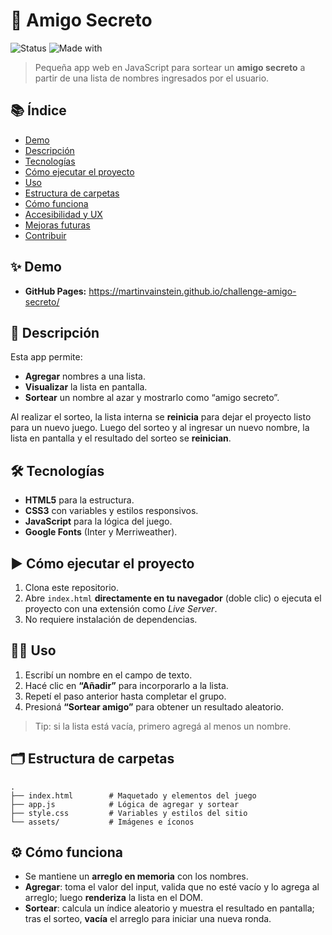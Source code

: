 # 🎁 Amigo Secreto

![Status](https://img.shields.io/badge/STATUS-Completado-brightgreen)
![Made with](https://img.shields.io/badge/Made%20with-HTML%2FCSS%2FJS-blue)

> Pequeña app web en JavaScript para sortear un **amigo secreto** a partir de una lista de nombres ingresados por el usuario.

## 📚 Índice

* [Demo](#-demo)
* [Descripción](#-descripción)
* [Tecnologías](#-tecnologías)
* [Cómo ejecutar el proyecto](#-cómo-ejecutar-el-proyecto)
* [Uso](#-uso)
* [Estructura de carpetas](#-estructura-de-carpetas)
* [Cómo funciona](#-cómo-funciona)
* [Accesibilidad y UX](#-accesibilidad-y-ux)
* [Mejoras futuras](#-mejoras-futuras)
* [Contribuir](#-contribuir)

## ✨ Demo

* **GitHub Pages:** https://martinvainstein.github.io/challenge-amigo-secreto/

## 📝 Descripción

Esta app permite:

* **Agregar** nombres a una lista.
* **Visualizar** la lista en pantalla.
* **Sortear** un nombre al azar y mostrarlo como “amigo secreto”.

Al realizar el sorteo, la lista interna se **reinicia** para dejar el proyecto listo para un nuevo juego.
Luego del sorteo y al ingresar un nuevo nombre, la lista en pantalla y el resultado del sorteo se **reinician**.

## 🛠 Tecnologías

* **HTML5** para la estructura.
* **CSS3** con variables y estilos responsivos.
* **JavaScript** para la lógica del juego.
* **Google Fonts** (Inter y Merriweather).

## ▶️ Cómo ejecutar el proyecto

1. Clona este repositorio.
2. Abre `index.html` **directamente en tu navegador** (doble clic) o ejecuta el proyecto con una extensión como *Live Server*.
3. No requiere instalación de dependencias.

## 👩‍💻 Uso

1. Escribí un nombre en el campo de texto.
2. Hacé clic en **“Añadir”** para incorporarlo a la lista.
3. Repetí el paso anterior hasta completar el grupo.
4. Presioná **“Sortear amigo”** para obtener un resultado aleatorio.

> Tip: si la lista está vacía, primero agregá al menos un nombre.

## 🗂 Estructura de carpetas

```
.
├── index.html        # Maquetado y elementos del juego
├── app.js            # Lógica de agregar y sortear
├── style.css         # Variables y estilos del sitio
└── assets/           # Imágenes e íconos
```

## ⚙️ Cómo funciona

* Se mantiene un **arreglo en memoria** con los nombres.
* **Agregar**: toma el valor del input, valida que no esté vacío y lo agrega al arreglo; luego **renderiza** la lista en el DOM.
* **Sortear**: calcula un índice aleatorio y muestra el resultado en pantalla; tras el sorteo, **vacía** el arreglo para iniciar una nueva ronda.

